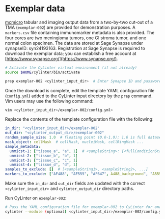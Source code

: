 # Exemplar data

[mcmicro](https://github.com/labsyspharm/mcmicro) tabular and imaging output data from a two-by-two cut-out of a TMA (`exemplar-002`) are provided for demonstration purposes. A `markers.csv` file containing immunomarker metadata is also provided. The four cores are two meningioma tumors, one GI stroma tumor, and one normal colon specimen. The data are stored at Sage Synapse under synapseID: syn24193163. Registration at Sage Synapse is required to download the exemplar data; you can establish a free account at [https://www.synapse.org/](https://www.synapse.org/).

``` bash
# Activate the CyLinter virtual environment (if not already)
source $HOME/cylinter/bin/activate

prep exemplar-002 <cylinter_input_dir>  # Enter Synapse ID and password when prompted
```

Once the download is complete, edit the template YAML configuration file (`config.yml`) added to the CyLinter input directory by the `prep` command. Vim users may use the following command:

```bash
vim <cylinter_input_dir>/exemplar-002/config.yml>
```

Replace the contents of the template configuration file with the following:

```yaml
in_dir: "<cylinter_input_dir>/exemplar-002"
out_dir: "<cylinter_output_dir>/exemplar-002"
random_sample_size: 1.0  # floating point (0.0-1.0); 1.0 is full dataset
mask_object: cellMask  # cellMask, nucleiMask, cellRingMask ...
sample_metadata:
  unmicst-1: ["tissue_a", "a", 1]  # <sampleString>: [<fullConditionString>, <abbrConditionString>, <replicateInteger>]
  unmicst-2: ["tissue_b", "b", 1]
  unmicst-3: ["tissue_c", "c", 1]
  unmicst-4: ["tissue_d", "d", 1]
samples_to_exclude: []  # [<sampleString1>, <sampleString2>, ...]
markers_to_exclude: ["AF488", "AF555", "AF647", A488_background", "A555_background", "A647_background"]  # [<markerString1>, <markerString2>, ...]
```

Make sure the `in_dir` and `out_dir` fields are updated with the correct `<cylinter_input_dir>` and `cylinter_output_dir` directory paths.

Run CyLinter on `exemplar-002`:

``` bash
# Pass the YAML configuration file for exemplar-002 to CyLinter for analysis
cylinter --module (optional) <cylinter_input_dir>/exemplar-002/config.yml  
```
